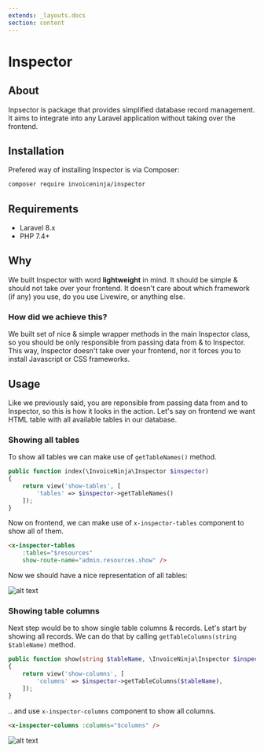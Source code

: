 ```yaml
---
extends: _layouts.docs 
section: content
---
```


# Inspector

## About

Inpsector is package that provides simplified database record management. It aims to integrate into any Laravel application without taking over the frontend.

## Installation

Prefered way of installing Inspector is via Composer:

```bash 
composer require invoiceninja/inspector
```

## Requirements
- Laravel 8.x
- PHP 7.4+

## Why

We built Inspector with word **lightweight** in mind. It should be simple & should not take over your frontend. It doesn't care about which framework (if any) you use,
do you use Livewire, or anything else.

### How did we achieve this?

We built set of nice & simple wrapper methods in the main Inspector class, so you should be only responsible from passing data from & to Inspector. This way, Inspector
doesn't take over your frontend, nor it forces you to install Javascript or CSS frameworks.

## Usage

Like we previously said, you are reponsible from passing data from and to Inspector, so this is how it looks in the action. Let's say on frontend we want HTML table
with all available tables in our database.

### Showing all tables

To show all tables we can make use of `getTableNames()` method.

```php
public function index(\InvoiceNinja\Inspector $inspector)
{
    return view('show-tables', [
        'tables' => $inspector->getTableNames()
    ]);
}
```

Now on frontend, we can make use of `x-inspector-tables` component to show all of them.

```html
<x-inspector-tables 
    :tables="$resources" 
    show-route-name="admin.resources.show" />
```

Now we should have a nice representation of all tables:

![alt text](/assets/images/packages/inspector/show-all-tables.png "Showing all tables")

### Showing table columns

Next step would be to show single table columns & records. Let's start by showing all records. We can do that by calling `getTableColumns(string $tableName)` method.

```php
public function show(string $tableName, \InvoiceNinja\Inspector $inspector)
{
    return view('show-columns', [
        'columns' => $inspector->getTableColumns($tableName),
    ]);
}
```

.. and use `x-inspector-columns` component to show all columns.

```html
<x-inspector-columns :columns="$columns" />
```

![alt text](/assets/images/packages/inspector/show-all-columns.png "Showing all tables")